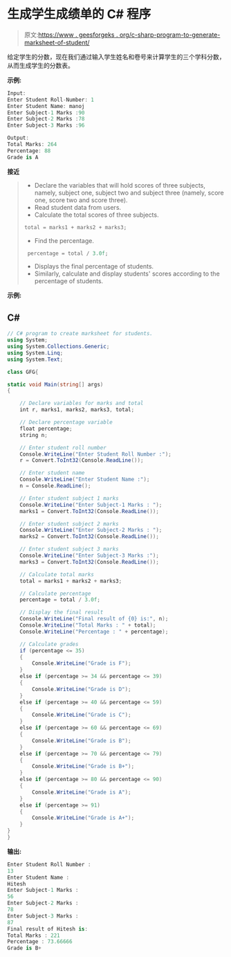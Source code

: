 # 生成学生成绩单的 C# 程序

> 原文:[https://www . geesforgeks . org/c-sharp-program-to-generate-marksheet-of-student/](https://www.geeksforgeeks.org/c-sharp-program-to-generate-marksheet-of-student/)

给定学生的分数，现在我们通过输入学生姓名和卷号来计算学生的三个学科分数，从而生成学生的分数表。

**示例:**

```cs
Input:
Enter Student Roll-Number: 1
Enter Student Name: manoj
Enter Subject-1 Marks :90
Enter Subject-2 Marks :78
Enter Subject-3 Marks :96

Output:
Total Marks: 264
Percentage: 88
Grade is A
```

**接近**

> *   Declare the variables that will hold scores of three subjects, namely, subject one, subject two and subject three (namely, score one, score two and score three).
> *   Read student data from users.
> *   Calculate the total scores of three subjects.
> 
> ```cs
> total = marks1 + marks2 + marks3;
> ```
> 
> *   Find the percentage.
> 
> ```cs
>  percentage = total / 3.0f;
> ```
> 
> *   Displays the final percentage of students.
> *   Similarly, calculate and display students' scores according to the percentage of students.

**示例:**

## C#

```cs
// C# program to create marksheet for students.
using System;
using System.Collections.Generic;
using System.Linq;
using System.Text;

class GFG{

static void Main(string[] args)
{

    // Declare variables for marks and total
    int r, marks1, marks2, marks3, total;

    // Declare percentage variable
    float percentage;
    string n; 

    // Enter student roll number
    Console.WriteLine("Enter Student Roll Number :");
    r = Convert.ToInt32(Console.ReadLine());

    // Enter student name
    Console.WriteLine("Enter Student Name :");
    n = Console.ReadLine();

    // Enter student subject 1 marks
    Console.WriteLine("Enter Subject-1 Marks : ");
    marks1 = Convert.ToInt32(Console.ReadLine());

    // Enter student subject 2 marks
    Console.WriteLine("Enter Subject-2 Marks : ");
    marks2 = Convert.ToInt32(Console.ReadLine());

    // Enter student subject 3 marks
    Console.WriteLine("Enter Subject-3 Marks :");
    marks3 = Convert.ToInt32(Console.ReadLine());

    // Calculate total marks
    total = marks1 + marks2 + marks3;

    // Calculate percentage
    percentage = total / 3.0f;

    // Display the final result
    Console.WriteLine("Final result of {0} is:", n);
    Console.WriteLine("Total Marks : " + total);
    Console.WriteLine("Percentage : " + percentage);

    // Calculate grades
    if (percentage <= 35)
    {
        Console.WriteLine("Grade is F");
    }
    else if (percentage >= 34 && percentage <= 39)
    {
        Console.WriteLine("Grade is D");
    }
    else if (percentage >= 40 && percentage <= 59)
    {
        Console.WriteLine("Grade is C");
    }
    else if (percentage >= 60 && percentage <= 69)
    {
        Console.WriteLine("Grade is B");
    }
    else if (percentage >= 70 && percentage <= 79)
    {
        Console.WriteLine("Grade is B+");
    }
    else if (percentage >= 80 && percentage <= 90)
    {
        Console.WriteLine("Grade is A");
    }
    else if (percentage >= 91)
    {
        Console.WriteLine("Grade is A+");
    }
}
}
```

**输出:**

```cs
Enter Student Roll Number :
13
Enter Student Name :
Hitesh
Enter Subject-1 Marks :
56
Enter Subject-2 Marks :
78
Enter Subject-3 Marks :
87
Final result of Hitesh is:
Total Marks : 221
Percentage : 73.66666
Grade is B+
```